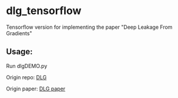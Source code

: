 # dlg_tensorflow
Tensorflow version for implementing the paper "Deep Leakage From Gradients"

## Usage:
Run dlgDEMO.py

Origin repo:
[DLG](https://github.com/mit-han-lab/dlg)

Origin paper:
[DLG paper](https://arxiv.org/abs/1906.08935)
